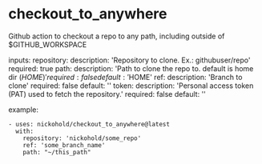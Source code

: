 # checkout_to_anywhere
Github action to checkout a repo to any path, including outside of $GITHUB_WORKSPACE

inputs:
  repository:
    description: 'Repository to clone. Ex.: githubuser/repo'
    required: true
  path:
    description: 'Path to clone the repo to. default is home dir ($HOME)'
    required: false
    default: '$HOME'
  ref:
    description: 'Branch to clone'
    required: false
    default: ''
  token:
    description: 'Personal access token (PAT) used to fetch the repository.'
    required: false
    default: ''


example:
```
- uses: nickohold/checkout_to_anywhere@latest
  with:
    repository: 'nickohold/some_repo'
    ref: 'some_branch_name'
    path: "~/this_path"
```
